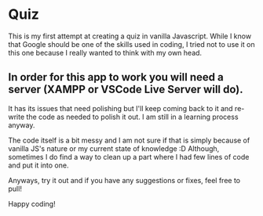 # Quiz

This is my first attempt at creating a quiz in vanilla Javascript.
While I know that Google should be one of the skills used in coding, I tried not to use it on this one because I really wanted
to think with my own head.

## In order for this app to work you will need a server (XAMPP or VSCode Live Server will do).

It has its issues that need polishing but I'll keep coming back to it and re-write the code as needed to polish it out.
I am still in a learning process anyway.

The code itself is a bit messy and I am not sure if that is simply because of vanilla JS's nature or my current state of knowledge :D
Although, sometimes I do find a way to clean up a part where I had few lines of code and put it into one.

Anyways, try it out and if you have any suggestions or fixes, feel free to pull!

Happy coding!
